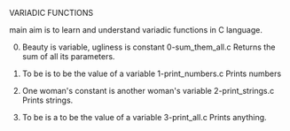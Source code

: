 VARIADIC FUNCTIONS


main aim is to learn and understand variadic functions in C language.

0. Beauty is variable, ugliness is constant
0-sum_them_all.c	Returns the sum of all its parameters.

1. To be is to be the value of a variable
1-print_numbers.c	Prints numbers

2. One woman's constant is another woman's variable
2-print_strings.c	Prints strings.

3. To be is a to be the value of a variable
3-print_all.c	Prints anything.
